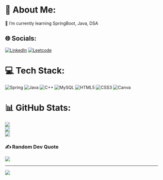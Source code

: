 # 💫 About Me:
🌱 I’m currently learning SpringBoot, Java, DSA


## 🌐 Socials:
[![LinkedIn](https://img.shields.io/badge/LinkedIn-%230077B5.svg?logo=linkedin&logoColor=white)](https://linkedin.com/in/https://www.linkedin.com/in/srihar-viruma-m/) 
[![Leetcode](https://img.shields.io/badge/Leetcode-%23ffa116.svg?logo=linkedin&logoColor=white)](https://leetcode.com/u/sriharviruma_m/) 

# 💻 Tech Stack:
![Spring](https://img.shields.io/badge/spring-%236DB33F.svg?style=for-the-badge&logo=spring&logoColor=white)
![Java](https://img.shields.io/badge/java-%23ED8B00.svg?style=for-the-badge&logo=openjdk&logoColor=white)
![C++](https://img.shields.io/badge/c++-%2300599C.svg?style=for-the-badge&logo=c%2B%2B&logoColor=white)
![MySQL](https://img.shields.io/badge/mysql-%2300000f.svg?style=for-the-badge&logo=mysql&logoColor=white) 
![HTML5](https://img.shields.io/badge/html5-%23E34F26.svg?style=for-the-badge&logo=html5&logoColor=white)
![CSS3](https://img.shields.io/badge/css3-%231572B6.svg?style=for-the-badge&logo=css3&logoColor=white)
![Canva](https://img.shields.io/badge/Canva-%2300C4CC.svg?style=for-the-badge&logo=Canva&logoColor=white)
# 📊 GitHub Stats:
![](https://github-readme-stats.vercel.app/api?username=SriharViruma&theme=radical&hide_border=true&include_all_commits=true&count_private=true)<br/>
![](https://github-readme-streak-stats.herokuapp.com/?user=SriharViruma&theme=radical&hide_border=true)<br/>
![](https://github-readme-stats.vercel.app/api/top-langs/?username=SriharViruma&theme=radical&hide_border=true&include_all_commits=true&count_private=true&layout=compact)

### ✍️ Random Dev Quote
![](https://quotes-github-readme.vercel.app/api?type=horizontal&theme=dark)

---
[![](https://visitcount.itsvg.in/api?id=SriharViruma&icon=5&color=3)](https://visitcount.itsvg.in)

<!-- Proudly created with GPRM ( https://gprm.itsvg.in ) -->
